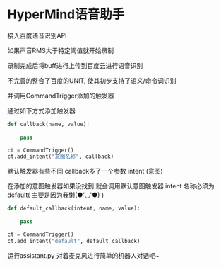 # HyperMind语音助手

接入百度语音识别API

如果声音RMS大于特定阈值就开始录制

录制完成后将buff进行上传到百度云进行语音识别

不完善的整合了百度的UNIT, 使其初步支持了语义/命令词识别

并调用CommandTrigger添加的触发器

通过如下方式添加触发器

```python
def callback(name, value):
    
    pass

ct = CommandTrigger()
ct.add_intent("意图名称", callback)
```

默认触发器有些不同 callback多了一个参数 intent (意图)

在添加的意图触发器如果没找到 就会调用默认意图触发器 intent 名称必须为default( 主要是因为我懒(●'◡'●)  )

```python
def default_callback(intent, name, value):
    
    pass

ct = CommandTrigger()
ct.add_intent("default", default_callback)
```

运行assistant.py 对着麦克风进行简单的机器人对话吧~
